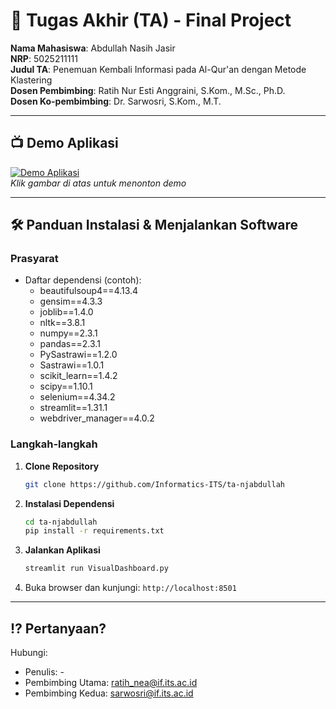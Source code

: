 # 🏁 Tugas Akhir (TA) - Final Project

**Nama Mahasiswa**: Abdullah Nasih Jasir  
**NRP**: 5025211111  
**Judul TA**: Penemuan Kembali Informasi pada Al-Qur'an dengan Metode Klastering  
**Dosen Pembimbing**: Ratih Nur Esti Anggraini, S.Kom., M.Sc., Ph.D.  
**Dosen Ko-pembimbing**: Dr. Sarwosri, S.Kom., M.T.

---

## 📺 Demo Aplikasi  

[![Demo Aplikasi](https://img.youtube.com/vi/Jjz-o0ww4vQ/maxresdefault.jpg)](https://youtu.be/Jjz-o0ww4vQ)  
*Klik gambar di atas untuk menonton demo*

---

## 🛠 Panduan Instalasi & Menjalankan Software  

### Prasyarat  
- Daftar dependensi (contoh):
  - beautifulsoup4==4.13.4
  - gensim==4.3.3
  - joblib==1.4.0
  - nltk==3.8.1
  - numpy==2.3.1
  - pandas==2.3.1
  - PySastrawi==1.2.0
  - Sastrawi==1.0.1
  - scikit_learn==1.4.2
  - scipy==1.10.1
  - selenium==4.34.2
  - streamlit==1.31.1
  - webdriver_manager==4.0.2

### Langkah-langkah  
1. **Clone Repository**  
   ```bash
   git clone https://github.com/Informatics-ITS/ta-njabdullah
   ```
2. **Instalasi Dependensi**
   ```bash
   cd ta-njabdullah
   pip install -r requirements.txt  
   ```
3. **Jalankan Aplikasi**
   ```bash
   streamlit run VisualDashboard.py
   ```
4. Buka browser dan kunjungi: `http://localhost:8501`  

---

## ⁉️ Pertanyaan?

Hubungi:
- Penulis: -
- Pembimbing Utama: ratih_nea@if.its.ac.id
- Pembimbing Kedua: sarwosri@if.its.ac.id
